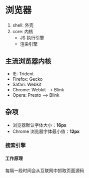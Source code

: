 # 浏览器

1. shell: 外壳
2. core: 内核
   - JS 执行引擎
   - 渲染引擎

## 主流浏览器内核

- IE: Trident
- Firefox: Gecko
- Safari: Webkit
- Chrome: Webkit --> Blink
- Opera: Presto --> Blink

## 杂项

- 浏览器默认字体大小：**16px**
- Chrome 浏览器字体最小值：**12px**

### 搜索引擎

#### 工作原理

每隔一段时间会从互联网中抓取页面源码
